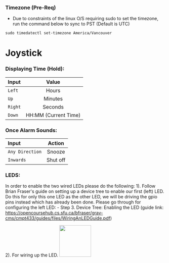 
### Timezone (Pre-Req)
* Due to constraints of the linux O/S requiring sudo to set the timezone, run the command below to sync to PST (Default is UTC)

```sudo timedatectl set-timezone America/Vancouver```


# Joystick
### Displaying Time (Hold):
| Input     | Value              |
|:----------|:------------------:|
|```Left``` |Hours               |
|```Up```   |Minutes             |
|```Right```|Seconds             |
|```Down``` |HH:MM (Current Time)|


### Once Alarm Sounds:
| Input              | Action             |
|:-------------------|:------------------:|
|```Any Direction``` |Snooze              |
|```Inwards```       |Shut off            |


### LEDS:
In order to enable the two wired LEDs please do the following:
1). Follow Brian Fraser's guide on setting up a device tree to enable our first (left) LED. Do this for only this one LED as the other LED, we will be driving the gpio pins instead which has already been done. Please go through for configuring the left LED:
     - Step 3. Device Tree: Enabling the LED (guide link: https://opencoursehub.cs.sfu.ca/bfraser/grav-cms/cmpt433/guides/files/WiringAnLEDGuide.pdf)

2). For wiring up the LED. 
<img src="[https://github.com/Kreutonz/cmpt433-project/edit/Sumeet/README.md](https://github.com/Kreutonz/cmpt433-project/blob/Sumeet/ledwiring/20230318_184828.jpg)" width="100" height="100">
  
